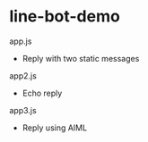 # line-bot-demo

app.js
- Reply with two static messages

app2.js
- Echo reply

app3.js
- Reply using AIML 
